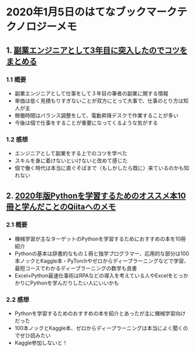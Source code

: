 # 2020年1月5日のはてなブックマークテクノロジーメモ

## 1. [副業エンジニアとして3年目に突入したのでコツをまとめる](https://note.com/jumos5/n/na3c0f7c46a43)

### 1.1 概要

- 副業エンジニアとして仕事をして３年目の筆者の副業に関する情報
- 単価は低く見積もりすぎないことが双方にとって大事で、仕事のとり方は知人が主
- 稼働時間はバランス調整をして、電動昇降デスクで作業することが多い
- 今後は個で仕事をすることが重要になってくるような気がする

### 1.2 感想

- エンジニアとして副業をする上でのコツを学べた
- スキルを身に着けないといけないと改めて感じた
- 個で働く時代は本当に直ぐそばまで（もしかしたら既に）来ているのかも知れない

## 2. [2020年版Pythonを学習するためのオススメ本10冊と学んだことのQiitaへのメモ](https://karaage.hatenadiary.jp/entry/2020/01/04/154338)

### 2.1 概要

- 機械学習が主なターゲットのPythonを学習するためにおすすめの本を10冊紹介
- Pythonの基本は辞書的なもの１冊と独学プログラマー、応用的な部分は100本ノックとKaggle本・PyTorchやゼロからディープラーニングなどで学習、最短コースでわかるディープラーニングの数学も良書
- Excel×Python最速仕事術はRPAなどの導入を考えている人やExcelをとっかかりにPythonを学んだりしたい人にいいかも

### 2.2 感想

- Pythonを学習するためのおすすめの本を紹介とあったが主に機械学習向けだった
- 100本ノックとKaggle本、ゼロからディープラーニングは本当によく聞くのでぜひ読みたい
- Kaggle参加しないと！


